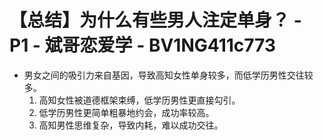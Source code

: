 # 【总结】为什么有些男人注定单身？ - P1 - 斌哥恋爱学 - BV1NG411c773

-   男女之间的吸引力来自基因，导致高知女性单身较多，而低学历男性交往较多。
    1.  高知女性被道德框架束缚，低学历男性更直接勾引。
    2.  低学历男性更简单粗暴地约会，成功率较高。
    3.  高知男性思维复杂，导致内耗，难以成功交往。